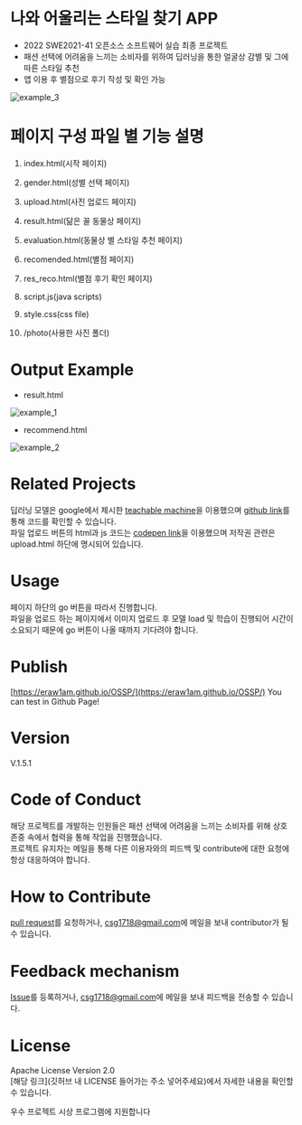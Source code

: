 # 나와 어울리는 스타일 찾기 APP
- 2022 SWE2021-41 오픈소스 소프트웨어 실습 최종 프로젝트
- 패션 선택에 어려움을 느끼는 소비자를 위하여 딥러닝을 통한 얼굴상 감별 및 그에 따른 스타일 추천
- 앱 이용 후 별점으로 후기 작성 및 확인 가능  

![example_3](https://user-images.githubusercontent.com/64960264/204803700-81072415-f1d3-453a-8782-e93f7dda79b8.PNG)


# 페이지 구성 파일 별 기능 설명
1. index.html(시작 페이지)

2. gender.html(성별 선택 페이지)

3. upload.html(사진 업로드 페이지)

4. result.html(닮은 꼴 동물상 페이지)

5. evaluation.html(동물상 별 스타일 추천 페이지)

6. recomended.html(별점 페이지)

7. res_reco.html(별점 후기 확인 페이지)

8. script.js(java scripts)

9. style.css(css file)

10. /photo(사용한 사진 폴더)

# Output Example

- result.html  

![example_1](https://user-images.githubusercontent.com/64960264/204799649-6c515d4a-254d-44c3-a006-2eeaae750464.PNG)


- recommend.html  

![example_2](https://user-images.githubusercontent.com/64960264/204799689-745a5c1f-88e7-4f2c-bbe5-d23943a2d51f.PNG)


# Related Projects
딥러닝 모델은 google에서 제시한 [teachable machine](https://teachablemachine.withgoogle.com/)을 이용했으며 [github link](https://github.com/googlecreativelab/teachablemachine-community)를 통해 코드를 확인할 수 있습니다.  
파일 업로드 버튼의 html과 js 코드는 [codepen link](https://codepen.io/aaronvanston/pen/yNYOXR)을 이용했으며 저작권 관련은 upload.html 하단에 명시되어 있습니다.

# Usage
페이지 하단의 go 버튼을 따라서 진행합니다.  
파일을 업로드 하는 페이지에서 이미지 업로드 후 모델 load 및 학습이 진행되어 시간이 소요되기 때문에 go 버튼이 나올 때까지 기다려야 합니다.

# Publish
[https://eraw1am.github.io/OSSP/](https://eraw1am.github.io/OSSP/)
You can test in Github Page!

# Version
V.1.5.1

# Code of Conduct
해당 프로젝트를 개발하는 인원들은 패션 선택에 어려움을 느끼는 소비자를 위해 상호 존중 속에서 협력을 통해 작업을 진행했습니다.  
프로젝트 유지자는 메일을 통해 다른 이용자와의 피드백 및 contribute에 대한 요청에 항상 대응하여야 합니다.

# How to Contribute
[pull request](https://github.com/eraw1am/OSSP/pulls)를 요청하거나, <csg1718@gmail.com>에 메일을 보내 contributor가 될 수 있습니다.

# Feedback mechanism
[Issue](https://github.com/eraw1am/OSSP/issues)를 등록하거나, <csg1718@gmail.com>에 메일을 보내 피드백을 전송할 수 있습니다.

# License
Apache License Version 2.0  
[해당 링크](깃허브 내 LICENSE 들어가는 주소 넣어주세요)에서 자세한 내용을 확인할 수 있습니다.


우수 프로젝트 시상 프로그램에 지원합니다